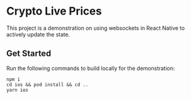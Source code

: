 # Crypto Live Prices

This project is a demonstration on using websockets in React Native to actively update the state.

## Get Started

Run the following commands to build locally for the demonstration:

    npm i
    cd ios && pod install && cd ..
    yarn ios